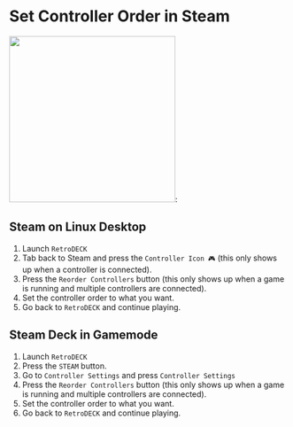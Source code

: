 # Set Controller Order in Steam

<img src="../../wiki_images/steam/steam-controller-order.png" width="300">:

## Steam on Linux Desktop

1. Launch `RetroDECK`
2. Tab back to Steam and press the `Controller Icon 🎮` (this only shows up when a controller is connected).
3. Press the `Reorder Controllers` button (this only shows up when a game is running and multiple controllers are connected).
4. Set the controller order to what you want.
5. Go back to `RetroDECK` and continue playing.

## Steam Deck in Gamemode

1. Launch `RetroDECK`
2. Press the `STEAM` button.
3. Go to `Controller Settings` and press `Controller Settings`
4. Press the `Reorder Controllers` button (this only shows up when a game is running and multiple controllers are connected).
5. Set the controller order to what you want.
6. Go back to `RetroDECK` and continue playing.
